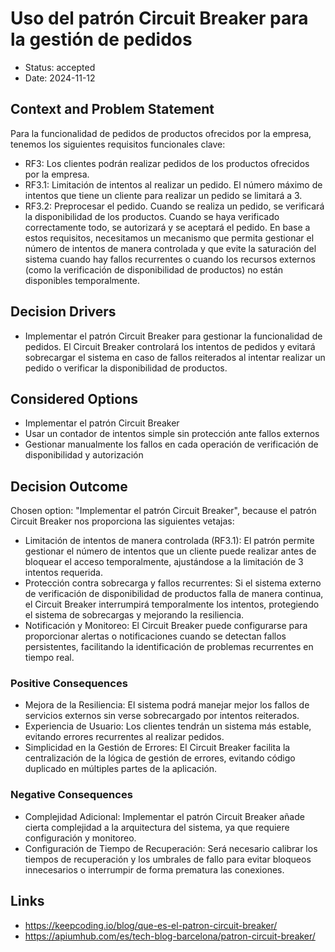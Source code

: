 # Uso del patrón Circuit Breaker para la gestión de pedidos

* Status: accepted
* Date: 2024-11-12

## Context and Problem Statement

Para la funcionalidad de pedidos de productos ofrecidos por la empresa, tenemos los siguientes requisitos funcionales clave:

* RF3: Los clientes podrán realizar pedidos de los productos ofrecidos por la empresa.
* RF3.1: Limitación de intentos al realizar un pedido. El número máximo de intentos que tiene un cliente para realizar un pedido se limitará a 3.
* RF3.2: Preprocesar el pedido. Cuando se realiza un pedido, se verificará la disponibilidad de los productos. Cuando se haya verificado correctamente todo, se autorizará y se aceptará el pedido.
En base a estos requisitos, necesitamos un mecanismo que permita gestionar el número de intentos de manera controlada y que evite la saturación del sistema cuando hay fallos recurrentes o cuando los recursos externos (como la verificación de disponibilidad de productos) no están disponibles temporalmente.

## Decision Drivers

* Implementar el patrón Circuit Breaker para gestionar la funcionalidad de pedidos. El Circuit Breaker controlará los intentos de pedidos y evitará sobrecargar el sistema en caso de fallos reiterados al intentar realizar un pedido o verificar la disponibilidad de productos.

## Considered Options

* Implementar el patrón Circuit Breaker
* Usar un contador de intentos simple sin protección ante fallos externos
* Gestionar manualmente los fallos en cada operación de verificación de disponibilidad y autorización

## Decision Outcome

Chosen option: "Implementar el patrón Circuit Breaker", because el patrón Circuit Breaker nos proporciona las siguientes vetajas:

* Limitación de intentos de manera controlada (RF3.1): El patrón permite gestionar el número de intentos que un cliente puede realizar antes de bloquear el acceso temporalmente, ajustándose a la limitación de 3 intentos requerida.
* Protección contra sobrecarga y fallos recurrentes: Si el sistema externo de verificación de disponibilidad de productos falla de manera continua, el Circuit Breaker interrumpirá temporalmente los intentos, protegiendo el sistema de sobrecargas y mejorando la resiliencia.
* Notificación y Monitoreo: El Circuit Breaker puede configurarse para proporcionar alertas o notificaciones cuando se detectan fallos persistentes, facilitando la identificación de problemas recurrentes en tiempo real.

### Positive Consequences

* Mejora de la Resiliencia: El sistema podrá manejar mejor los fallos de servicios externos sin verse sobrecargado por intentos reiterados.
* Experiencia de Usuario: Los clientes tendrán un sistema más estable, evitando errores recurrentes al realizar pedidos.
* Simplicidad en la Gestión de Errores: El Circuit Breaker facilita la centralización de la lógica de gestión de errores, evitando código duplicado en múltiples partes de la aplicación.

### Negative Consequences

* Complejidad Adicional: Implementar el patrón Circuit Breaker añade cierta complejidad a la arquitectura del sistema, ya que requiere configuración y monitoreo.
* Configuración de Tiempo de Recuperación: Será necesario calibrar los tiempos de recuperación y los umbrales de fallo para evitar bloqueos innecesarios o interrumpir de forma prematura las conexiones.

## Links

* https://keepcoding.io/blog/que-es-el-patron-circuit-breaker/
* https://apiumhub.com/es/tech-blog-barcelona/patron-circuit-breaker/

